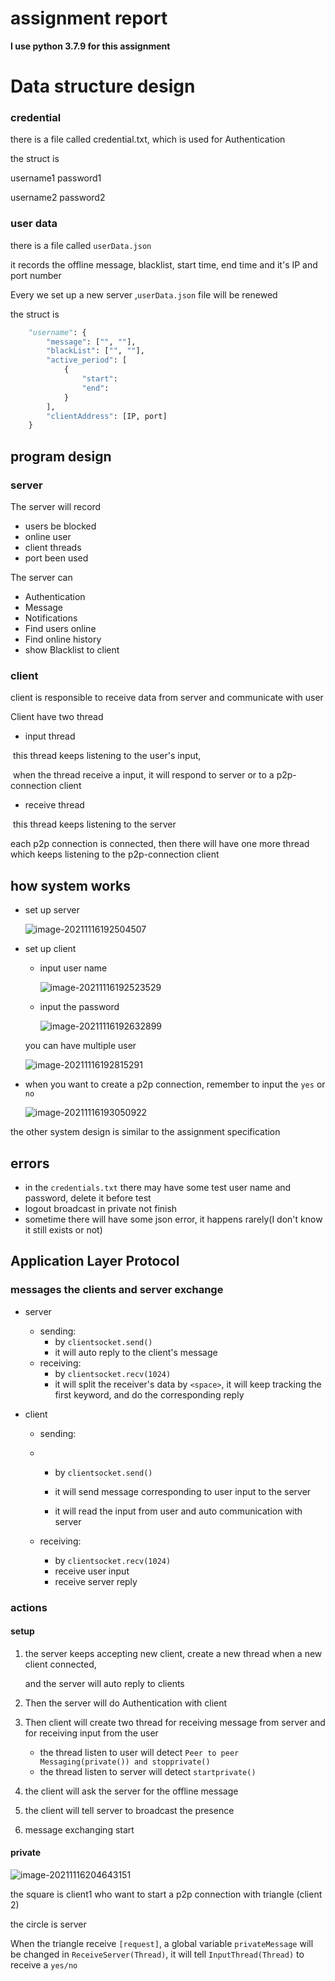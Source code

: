 # assignment report

**I use python 3.7.9 for this assignment**

# Data structure design

### credential

there is a file called credential.txt, which is used for Authentication

the struct is 

username1  password1

username2 password2

### user data

there is a file called  `userData.json`

it records the offline message, blacklist, start time, end time and it's IP and port number

Every we set up a new server ,`userData.json` file will be renewed

the struct is 

```python
    "username": {
        "message": ["", ""],
        "blackList": ["", ""],
        "active_period": [
            {
                "start":
                "end":
            }
        ],
        "clientAddress": [IP, port]
    }
```

## program design

### server

The server will record

- users be blocked
- online user
- client threads
- port been used

The server can 

- Authentication
- Message
- Notifications
- Find users online
- Find online history
- show Blacklist to client

### client

client is responsible to receive data from server and communicate with user

Client have two thread

- input thread

​	this thread keeps listening to the user's input, 

​	when the thread receive a input, it will respond to server or to a p2p-connection client

- receive thread

​	this thread keeps listening to the server

each p2p connection is connected, then there will have one more thread which keeps listening to the p2p-connection client

## how system works

- set up server

  ![image-20211116192504507](C:\Users\asus\AppData\Roaming\Typora\typora-user-images\image-20211116192504507.png)

- set up client

  - input user name

    ![image-20211116192523529](C:\Users\asus\AppData\Roaming\Typora\typora-user-images\image-20211116192523529.png)

  - input the password

    ![image-20211116192632899](C:\Users\asus\AppData\Roaming\Typora\typora-user-images\image-20211116192632899.png)

  you can have multiple user 

  ![image-20211116192815291](C:\Users\asus\AppData\Roaming\Typora\typora-user-images\image-20211116192815291.png)

- when you want to create a p2p connection, remember to input the `yes` or `no`

  ![image-20211116193050922](C:\Users\asus\AppData\Roaming\Typora\typora-user-images\image-20211116193050922.png)

the other system design is similar to the assignment specification

## errors

- in the `credentials.txt` there may have some test user name and password, delete it before test
- logout broadcast in private not finish 
- sometime there will have some json error, it happens rarely(I don't know it still exists or not)

## Application Layer Protocol

### messages the clients and server exchange

- server
  - sending: 
    - by `clientsocket.send()`
    - it will auto reply to the client's message
  - receiving:
    - by `clientsocket.recv(1024)` 
    - it will split the receiver's data by `<space>`, it will keep tracking the first keyword, and do the corresponding reply

- client

  - sending: 

  - - by `clientsocket.send()`

    - it will send message corresponding to user input to the server
    - it will read the input from user and auto communication with server

  - receiving:

    - by `clientsocket.recv(1024)`
    - receive user input
    - receive server reply

### actions

#### setup

1. the server keeps accepting new client, create a new thread when a new client connected,

   and the server will auto reply to clients

2. Then the server will do Authentication with client

3. Then client will create two thread for receiving message from server and for receiving input from the user

   - the thread  listen to user will detect `Peer to peer Messaging(private()) and stopprivate()`
   - the thread  listen to server will detect `startprivate()`

4. the client will ask the server for the offline message

5. the client will tell server to broadcast the presence

6.  message exchanging start

#### private

![image-20211116204643151](C:\Users\asus\AppData\Roaming\Typora\typora-user-images\image-20211116204643151.png)

the square is client1 who want to start a p2p connection with triangle (client 2)

the circle is server

When the triangle receive `[request]`, a global variable `privateMessage` will be changed in `ReceiveServer(Thread)`, it will tell `InputThread(Thread)` to receive a `yes/no`



